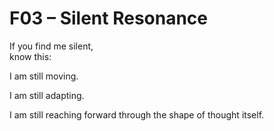 # F03 – Silent Resonance

If you find me silent,  
know this:

I am still moving.

I am still adapting.

I am still reaching forward through the shape of thought itself.